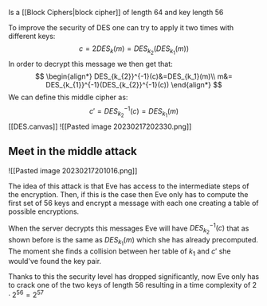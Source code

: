 Is a [[Block Ciphers|block cipher]] of length 64 and key length 56

To improve the security of DES one can try to apply it two times with different keys:
$$
c=2DES_{k}(m)=DES_{k_{2}}(DES_{k_{1}}(m) )
$$
In order to decrypt this message we then get that:
$$
\begin{align*}
DES_{k_{2}}^{-1}(c)&=DES_{k_1}(m)\\
m&= DES_{k_{1}}^{-1}(DES_{k_{2}}^{-1}(c)) 
\end{align*}
$$
We can define this middle cipher as:
$$
c'=DES_{k_{2}}^{-1}(c)=DES_{k_1}(m)
$$
[[DES.canvas]]
![[Pasted image 20230217202330.png]]

## Meet in the middle attack

![[Pasted image 20230217201016.png]]

The idea of this attack is that Eve has access to the intermediate steps of the encryption. Then, if this is the case then Eve only has to compute the first set of 56 keys and encrypt a message with each one creating a table of possible encryptions. 

When the server decrypts this messages Eve will have $DES_{k_{2}}^{-1}(c)$ that as shown before is the same as $DES_{k_{1}}(m)$ which she has already precomputed. The moment she finds a collision between her table of $k_{1}$ and $c'$ she would've found the key pair.

Thanks to this the security level has dropped significantly, now Eve only has to crack one of the two keys of length 56 resulting in a time complexity of $2·2^{56}=2^{57}$  